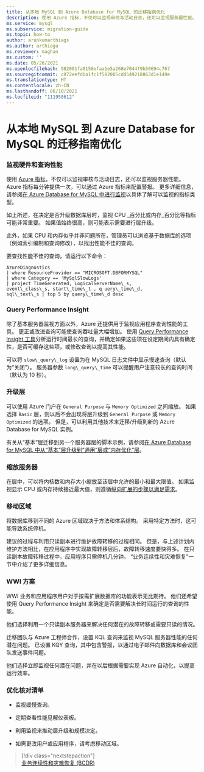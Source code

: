 ```yaml
---
title: 从本地 MySQL 到 Azure Database for MySQL 的迁移指南优化
description: 使用 Azure 指标，不仅可以监视审核与活动日志，还可以监视服务器性能。
ms.service: mysql
ms.subservice: migration-guide
ms.topic: how-to
author: arunkumarthiags
ms.author: arthiaga
ms.reviewer: maghan
ms.custom: ''
ms.date: 05/26/2021
ms.openlocfilehash: 982001fa8150efaa1e5a268e7044f9b50694c767
ms.sourcegitcommit: c072eefdba1fc1f582005cdd549218863d1e149e
ms.translationtype: HT
ms.contentlocale: zh-CN
ms.lasthandoff: 06/10/2021
ms.locfileid: "111958612"
---
```

# <a name="mysql-on-premises-to-azure-database-for-mysql-migration-guide-optimization"></a>从本地 MySQL 到 Azure Database for MySQL 的迁移指南优化

### <a name="monitoring-hardware-and-query-performance"></a>监视硬件和查询性能

使用 [Azure 指标](../../azure-monitor/essentials/data-platform-metrics.md)，不仅可以监视审核与活动日志，还可以监视服务器性能。 Azure 指标每分钟提供一次，可以通过 Azure 指标来配置警报。 更多详细信息，请参阅[在 Azure Database for MySQL 中进行监视](../concepts-monitoring.md)以具体了解可以监视的指标类型。

如上所述，在决定是否升级数据库层时，监视 CPU \_百分比或内存\_百分比等指标可能非常重要。 如果值始终很高，则可能表示需要进行层升级。

此外，如果 CPU 和内存似乎并非问题所在，管理员可以浏览基于数据库的选项（例如索引编制和查询修改），以找出性能不佳的查询。

要查找性能不佳的查询，请运行以下命令：

```
AzureDiagnostics
| where ResourceProvider == "MICROSOFT.DBFORMYSQL"
| where Category == 'MySqlSlowLogs'
| project TimeGenerated, LogicalServerName\_s, 
event\_class\_s, start\_time\_t , q uery\_time\_d, 
sql\_text\_s | top 5 by query\_time\_d desc
```

### <a name="query-performance-insight"></a>Query Performance Insight

除了基本服务器监视方面以外，Azure 还提供用于监视应用程序查询性能的工具。 更正或改进查询可能使查询吞吐量大幅增加。 使用 [Query Performance Insight 工具](../concepts-query-performance-insight.md)分析运行时间最长的查询，并确定如果这些项在设定期间内具有确定性，是否可缓存这些项，或修改查询以提高其性能。

可以将 `slow\_query\_log` 设置为在 MySQL 日志文件中显示慢速查询（默认为“关闭”）。 服务器参数 `long\_query\_time` 可以提醒用户注意较长的查询时间（默认为 10 秒）。

### <a name="upgrading-the-tier"></a>升级层

可以使用 Azure 门户在 `General Purpose` 与 `Memory Optimized` 之间缩放。 如果选择 `Basic` 层，则以后不会出现将层升级到 `General Purpose` 或 `Memory Optimized` 的选项。 但是，可以利用其他技术来迁移/升级到新的 Azure Database for MySQL 实例。

有关从“基本”层迁移到另一个服务器层的脚本示例，请参阅[在 Azure Database for MySQL 中从“基本”层升级到“通用”层或“内存优化”层](https://techcommunity.microsoft.com/t5/azure-database-for-mysql/upgrade-from-basic-to-general-purpose-or-memory-optimized-tiers/ba-p/830404)。

### <a name="scale-the-server"></a>缩放服务器

在层中，可以将内核数和内存大小缩放至该层中允许的最小和最大限值。 如果监视显示 CPU 或内存持续接近最大值，则遵循[纵向扩展的步骤以满足需求](https://techcommunity.microsoft.com/t5/azure-database-for-mysql/upgrade-from-basic-to-general-purpose-or-memory-optimized-tiers/ba-p/830404)。

### <a name="moving-regions"></a>移动区域

将数据库移到不同的 Azure 区域取决于方法和体系结构。 采用特定方法时，这可能导致系统停机。

建议的过程与利用只读副本进行维护故障转移的过程相同。 但是，与上述计划内维护方法相比，在应用程序中实现故障转移层后，故障转移速度要快得多。 在只读副本故障转移过程中，应用程序只需停机几分钟。 “业务连续性和灾难恢复”一节中介绍了更多详细信息。

### <a name="wwi-scenario"></a>WWI 方案

WWI 业务和应用程序用户对于按需扩展数据库的功能表示无比期待。 他们还希望使用 Query Performance Insight 来确定是否需要解决长时间运行的查询的性能。

他们选择利用一个只读副本服务器来解决任何潜在的故障转移或需要只读的情况。

迁移团队与 Azure 工程师合作，设置 KQL 查询来监视 MySQL 服务器性能的任何潜在问题。 已设置 KQY 查询，其中包含警报，以通过电子邮件向数据库和会议团队发送事件问题。

他们选择立即监视任何潜在问题，并在以后根据需要实现 Azure 自动化，以提高运行效率。

### <a name="optimization-checklist"></a>优化核对清单

  - 监视缓慢查询。

  - 定期查看性能见解仪表板。

  - 利用监视来推动层升级和规模决定。

  - 如需更改用户或应用程序，请考虑移动区域。  


> [!div class="nextstepaction"]  
> [业务连续性和灾难恢复 (BCDR)](./business-continuity-and-disaster-recovery.md)